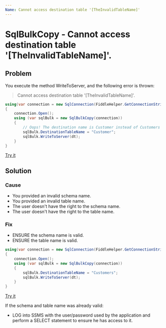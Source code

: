 ```yaml
---
Name: Cannot access destination table '[TheInvalidTableName]'
---
```


# SqlBulkCopy - Cannot access destination table '[TheInvalidTableName]'.

## Problem

You execute the method WriteToServer, and the following error is thrown:

> Cannot access destination table '[TheInvalidTableName]'.

```csharp
using(var connection = new SqlConnection(FiddleHelper.GetConnectionStringSqlServer()))
{
    connection.Open();
    using (var sqlBulk = new SqlBulkCopy(connection))
    {
        // Oops! The destination name is Customer instead of Customers 		
        sqlBulk.DestinationTableName = "Customer";
        sqlBulk.WriteToServer(dt);
    }
}
```

[Try it](https://dotnetfiddle.net/Fmso3s)

## Solution

### Cause

- You provided an invalid schema name.
- You provided an invalid table name.
- The user doesn't have the right to the schema name.
- The user doesn't have the right to the table name.

### Fix

- ENSURE the schema name is valid.
- ENSURE the table name is valid.

```csharp
using(var connection = new SqlConnection(FiddleHelper.GetConnectionStringSqlServer()))
{
    connection.Open();
    using (var sqlBulk = new SqlBulkCopy(connection))
    {		
        sqlBulk.DestinationTableName = "Customers";
        sqlBulk.WriteToServer(dt);
    }
}
```

[Try it](https://dotnetfiddle.net/S7HL4P)

If the schema and table name was already valid:

- LOG into SSMS with the user/password used by the application and perform a SELECT statement to ensure he has access to it.
